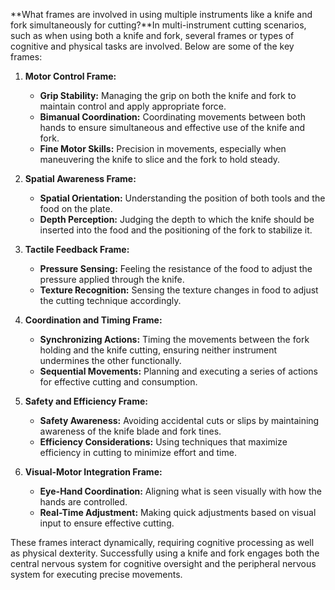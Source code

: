 **What frames are involved in using multiple instruments like a knife and fork simultaneously for cutting?**In multi-instrument cutting scenarios, such as when using both a knife and fork, several frames or types of cognitive and physical tasks are involved. Below are some of the key frames:

1. **Motor Control Frame:**
   - **Grip Stability:** Managing the grip on both the knife and fork to maintain control and apply appropriate force.
   - **Bimanual Coordination:** Coordinating movements between both hands to ensure simultaneous and effective use of the knife and fork.
   - **Fine Motor Skills:** Precision in movements, especially when maneuvering the knife to slice and the fork to hold steady.

2. **Spatial Awareness Frame:**
   - **Spatial Orientation:** Understanding the position of both tools and the food on the plate.
   - **Depth Perception:** Judging the depth to which the knife should be inserted into the food and the positioning of the fork to stabilize it.

3. **Tactile Feedback Frame:**
   - **Pressure Sensing:** Feeling the resistance of the food to adjust the pressure applied through the knife.
   - **Texture Recognition:** Sensing the texture changes in food to adjust the cutting technique accordingly.

4. **Coordination and Timing Frame:**
   - **Synchronizing Actions:** Timing the movements between the fork holding and the knife cutting, ensuring neither instrument undermines the other functionally.
   - **Sequential Movements:** Planning and executing a series of actions for effective cutting and consumption.

5. **Safety and Efficiency Frame:**
   - **Safety Awareness:** Avoiding accidental cuts or slips by maintaining awareness of the knife blade and fork tines.
   - **Efficiency Considerations:** Using techniques that maximize efficiency in cutting to minimize effort and time.

6. **Visual-Motor Integration Frame:**
   - **Eye-Hand Coordination:** Aligning what is seen visually with how the hands are controlled.
   - **Real-Time Adjustment:** Making quick adjustments based on visual input to ensure effective cutting.

These frames interact dynamically, requiring cognitive processing as well as physical dexterity. Successfully using a knife and fork engages both the central nervous system for cognitive oversight and the peripheral nervous system for executing precise movements.